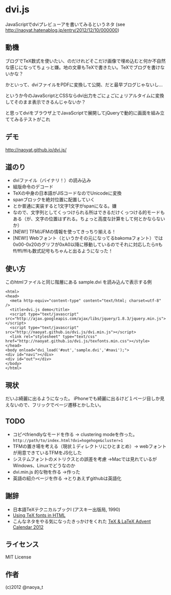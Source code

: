 # dvi.js

JavaScriptでdviプレビューアを書いてみるというネタ
(see http://naoyat.hatenablog.jp/entry/2012/12/10/000000)

## 動機

ブログでTeX数式を使いたい、のだけれどそこだけ画像で埋め込むと何か不自然な感じになってちょっと嫌。地の文章もTeXで書きたい。TeXでブログを書けないかな？

かといって、dviファイルをPDFに変換して公開、だと最早ブログじゃないし…

というか今のJavaScriptとCSSならdvi出力をごにょごにょリアルタイムに変換してそのまま表示できるんじゃないか？

と思ってdviをブラウザ上でJavaScriptで展開してjQueryで動的に画面を組み立ててみるテストがこれ

## デモ

http://naoyat.github.io/dvi.js/

## 道のり

* dviファイル（バイナリ！）の読み込み
* 組版命令のデコード
* TeXの中身の日本語がJISコードなのでUnicodeに変換
* spanブロックを絶対位置に配置していく
* とか普通に実装すると1文字1文字がspanになる。嫌
* なので、文字列としてくっつけられる所はできるだけくっつける的モードもある（が、文字の位置はずれる。ちょっと高度な計算をして何とかならないか）
* [NEW!] TFM/JFMの情報を使ってきっちり揃える！
* [NEW!] Webフォント（というかその元になってるbakomaフォント）では0x00-0x20のグリフが0xA0以降に移動しているのでそれに対応したらπもff/ffl/ffiも数式記号もちゃんと出るようになった！

## 使い方

このhtmlファイルと同じ階層にある sample.dvi を読み込んで表示する例

```
<html>
<head>
  <meta http-equiv="content-type" content="text/html; charset=utf-8" />
  <title>dvi.js demo</title>
  <script type="text/javascript" src="http://ajax.googleapis.com/ajax/libs/jquery/1.8.3/jquery.min.js"></script>
  <script type="text/javascript" src="http://naoyat.github.io/dvi.js/dvi.min.js"></script>
  <link rel="stylesheet" type="text/css" href="http://naoyat.github.io/dvi.js/texfonts.min.css"></style>
</head>
<body onload="dvi_load('#out','sample.dvi','#navi');">
<div id="navi"></div>
<div id="out"></div>
</body>
</html>
```

## 現状

だいぶ綺麗に出るようになった。
iPhoneでも綺麗に出るけど１ページ目しか見えないので、フリックでページ遷移とかしたい。

## TODO

* コピペfriendlyなモードを作る → clustering modeを作った。`http://path/to/index.html?dvi=hogehoge&cluster=1`
* TFMの置き場を考える（現状１ディレクトリにひとまとめ）→ webフォントが用意できているTFMをJS化した
* システムフォントのメトリクスとの誤差を考慮 →Macでは見れているがWindows、Linuxでどうなのか
* dvi.min.js 的な物を作る →作った
* 英語の紹介ページを作る →とりあえずgithubは英語化

## 謝辞

* 日本語TeXテクニカルブックI (アスキー出版局, 1990)
* [Using TeX fonts in HTML](http://jadzia.bu.edu/~tsl/using-tex-fonts-in-html/)
* こんなネタをやる気になったきっかけをくれた [TeX & LaTeX Advent Calendar 2012](http://atnd.org/events/34318)

## ライセンス

MIT License

## 作者

(c)2012 @naoya_t


